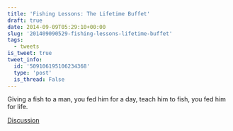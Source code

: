 ```yaml
---
title: 'Fishing Lessons: The Lifetime Buffet'
draft: true
date: 2014-09-09T05:29:10+00:00
slug: '201409090529-fishing-lessons-lifetime-buffet'
tags:
  - tweets
is_tweet: true
tweet_info:
  id: '509106195106234368'
  type: 'post'
  is_thread: False
---
```




Giving a fish to a man, you fed him for a day, teach him to fish, you fed him for life.

[Discussion](https://x.com/sytelus/status/509106195106234368)
